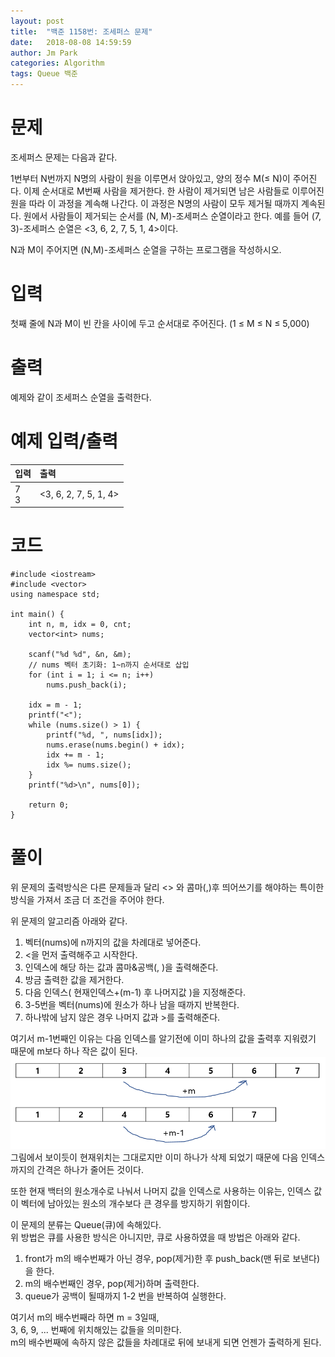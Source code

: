 ```yaml
---
layout: post
title:  "백준 1158번: 조세퍼스 문제"
date:   2018-08-08 14:59:59
author: Jm Park
categories: Algorithm
tags: Queue 백준
---
```


# 문제
조세퍼스 문제는 다음과 같다.  

1번부터 N번까지 N명의 사람이 원을 이루면서 앉아있고, 양의 정수 M(≤ N)이 주어진다. 이제 순서대로 M번째 사람을 제거한다. 한 사람이 제거되면 남은 사람들로 이루어진 원을 따라 이 과정을 계속해 나간다. 이 과정은 N명의 사람이 모두 제거될 때까지 계속된다. 원에서 사람들이 제거되는 순서를 (N, M)-조세퍼스 순열이라고 한다. 예를 들어 (7, 3)-조세퍼스 순열은 <3, 6, 2, 7, 5, 1, 4>이다.  

N과 M이 주어지면 (N,M)-조세퍼스 순열을 구하는 프로그램을 작성하시오. 

# 입력
첫째 줄에 N과 M이 빈 칸을 사이에 두고 순서대로 주어진다. (1 ≤ M ≤ N ≤ 5,000)

# 출력
예제와 같이 조세퍼스 순열을 출력한다.

# 예제 입력/출력

| 입력 | 출력 |
| :--- | :--- |  
| 7<br>3 | <3, 6, 2, 7, 5, 1, 4> |

# 코드
```{.cpp}
#include <iostream>
#include <vector>
using namespace std;

int main() {
	int n, m, idx = 0, cnt;
	vector<int> nums;

	scanf("%d %d", &n, &m);
	// nums 벡터 초기화: 1~n까지 순서대로 삽입
	for (int i = 1; i <= n; i++)
		nums.push_back(i);

	idx = m - 1;
	printf("<");
	while (nums.size() > 1) {
		printf("%d, ", nums[idx]);
		nums.erase(nums.begin() + idx);
		idx += m - 1;
		idx %= nums.size();
	}
	printf("%d>\n", nums[0]);

	return 0;
}
```

# 풀이
위 문제의 출력방식은 다른 문제들과 달리 <> 와 콤마(,)후 띄어쓰기를 해야하는 특이한 방식을 가져서 조금 더 조건을 주어야 한다.  

위 문제의 알고리즘 아래와 같다.  
1. 벡터(nums)에 n까지의 값을 차례대로 넣어준다. 
2. <을 먼저 출력해주고 시작한다. 
3. 인덱스에 해당 하는 값과 콤마&공백(, )을 출력해준다.
4. 방금 출력한 값을 제거한다.
5. 다음 인덱스( 현재인덱스+(m-1) 후 나머지값 )을 지정해준다. 
6. 3-5번을 벡터(nums)에 원소가 하나 남을 때까지 반복한다.
7. 하나밖에 남지 않은 경우 나머지 값과 >를 출력해준다.

여기서 m-1번째인 이유는 다음 인덱스를 알기전에 이미 하나의 값을 출력후 지워렸기 때문에 m보다 하나 작은 값이 된다.  
![풀이1](/assets/Algorithm/baek_1158_풀이1.PNG)   
그림에서 보이듯이 현재위치는 그대로지만 이미 하나가 삭제 되었기 때문에 다음 인덱스까지의 간격은 하나가 줄어든 것이다.  

또한 현재 백터의 원소개수로 나눠서 나머지 값을 인덱스로 사용하는 이유는, 인덱스 값이 벡터에 남아있는 원소의 개수보다 큰 경우를 방지하기 위함이다.  


이 문제의 분류는 Queue(큐)에 속해있다.  
위 방법은 큐를 사용한 방식은 아니지만, 큐로 사용하였을 때 방법은 아래와 같다.  
1. front가 m의 배수번째가 아닌 경우, pop(제거)한 후 push_back(맨 뒤로 보낸다)을 한다.  
2. m의 배수번째인 경우, pop(제거)하며 출력한다.  
3. queue가 공백이 될때까지 1-2 번을 반복하여 실행한다.

여기서 m의 배수번째라 하면 m = 3일때,  
3, 6, 9, ... 번째에 위치해있는 값들을 의미한다.  
m의 배수번째에 속하지 않은 값들을 차례대로 뒤에 보내게 되면 언젠가 출력하게 된다.   




